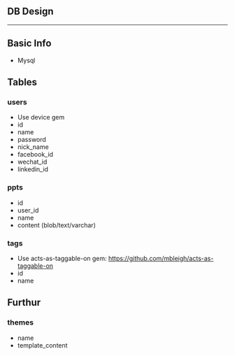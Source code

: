 ## DB Design

------------

## Basic Info

* Mysql


## Tables

### users
* Use device gem
* id
* name
* password
* nick_name
* facebook_id
* wechat_id
* linkedin_id

### ppts
* id
* user_id
* name
* content (blob/text/varchar) 

### tags 
* Use acts-as-taggable-on gem: https://github.com/mbleigh/acts-as-taggable-on
* id
* name 


## Furthur

### themes
* name
* template_content